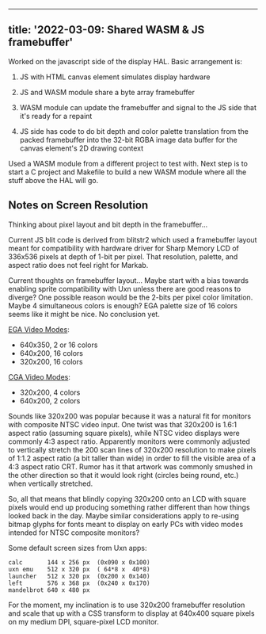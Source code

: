 <!--
Copyright (c) 2022 Sam Blenny
SPDX-License-Identifier: CC-BY-NC-SA-4.0
-->

---
title: '2022-03-09: Shared WASM & JS framebuffer'
---

Worked on the javascript side of the display HAL. Basic arrangement is:

1. JS with HTML canvas element simulates display hardware

2. JS and WASM module share a byte array framebuffer

3. WASM module can update the framebuffer and signal to the JS side that
   it's ready for a repaint

4. JS side has code to do bit depth and color palette translation from
   the packed framebuffer into the 32-bit RGBA image data buffer for the
   canvas element's 2D drawing context

Used a WASM module from a different project to test with. Next step is to
start a C project and Makefile to build a new WASM module where all the
stuff above the HAL will go.


## Notes on Screen Resolution

Thinking about pixel layout and bit depth in the framebuffer...

Current JS blit code is derived from blitstr2 which used a framebuffer layout
meant for compatibility with hardware driver for Sharp Memory LCD of 336x536
pixels at depth of 1-bit per pixel. That resolution, palette, and aspect ratio
does not feel right for Markab.

Current thoughts on framebuffer layout... Maybe start with a bias towards
enabling sprite compatibility with Uxn unless there are good reasons to
diverge? One possible reason would be the 2-bits per pixel color limitation.
Maybe 4 simultaneous colors is enough? EGA palette size of 16 colors seems like
it might be nice. No conclusion yet.

[EGA Video Modes](https://en.wikipedia.org/wiki/Enhanced_Graphics_Adapter):
- 640x350, 2 or 16 colors
- 640x200, 16 colors
- 320x200, 16 colors

[CGA Video Modes](https://en.wikipedia.org/wiki/Color_Graphics_Adapter):
- 320x200, 4 colors
- 640x200, 2 colors

Sounds like 320x200 was popular because it was a natural fit for monitors with
composite NTSC video input. One twist was that 320x200 is 1.6:1 aspect ratio
(assuming square pixels), while NTSC video displays were commonly 4:3 aspect
ratio. Apparently monitors were commonly adjusted to vertically stretch the 200
scan lines of 320x200 resolution to make pixels of 1:1.2 aspect ratio (a bit
taller than wide) in order to fill the visible area of a 4:3 aspect ratio CRT.
Rumor has it that artwork was commonly smushed in the other direction so that
it would look right (circles being round, etc.) when vertically stretched.

So, all that means that blindly copying 320x200 onto an LCD with square pixels
would end up producing something rather different than how things looked back
in the day. Maybe similar considerations apply to re-using bitmap glyphs for
fonts meant to display on early PCs with video modes intended for NTSC
composite monitors?

Some default screen sizes from Uxn apps:

```
calc       144 x 256 px  (0x090 x 0x100)
uxn emu    512 x 320 px  ( 64*8 x  40*8)
launcher   512 x 320 px  (0x200 x 0x140)
left       576 x 368 px  (0x240 x 0x170)
mandelbrot 640 x 480 px
```

For the moment, my inclination is to use 320x200 framebuffer resolution and
scale that up with a CSS transform to display at 640x400 square pixels on my
medium DPI, square-pixel LCD monitor.

